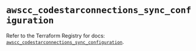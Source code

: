 # `awscc_codestarconnections_sync_configuration`

Refer to the Terraform Registry for docs: [`awscc_codestarconnections_sync_configuration`](https://registry.terraform.io/providers/hashicorp/awscc/0.70.0/docs/resources/codestarconnections_sync_configuration).
